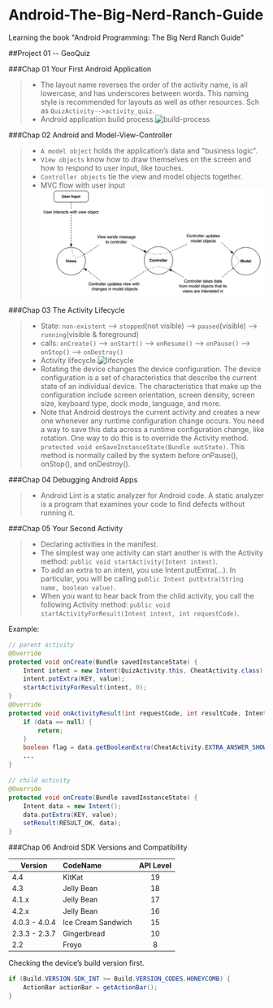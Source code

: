 Android-The-Big-Nerd-Ranch-Guide
================================

Learning the book "Android Programming: The Big Nerd Ranch Guide"

##Project 01 -- GeoQuiz

###Chap 01 Your First Android Application

> * The layout name reverses the order of the activity name, is all lowercase, and has underscores between words.
 This naming style is recommended for layouts as well as other resources. Sch as `QuizActivity-->activity_quiz`.
> * Android application build process.![build-process](http://developer.android.com/images/build.png)

###Chap 02 Android and Model-View-Controller

> * `A model object` holds the application’s data and "business logic".
> * `View objects` know how to draw themselves on the screen and how to respond to user input, like touches.
> * `Controller objects` tie the view and model objects together.
> * MVC flow with user input![mvc](https://github.com/acprimer/Android-The-Big-Nerd-Ranch-Guide/blob/master/pic/mvc.png)

###Chap 03 The Activity Lifecycle

> * State: `non-existent` --> `stopped`(not visible) --> `paused`(visible) --> `running`(visible & foreground)
> * calls: `onCreate()` --> `onStart()` --> `onResume()` --> `onPause()` --> `onStop()` --> `onDestroy()`
> * Activity lifecycle.![lifecycle](http://developer.android.com/images/activity_lifecycle.png)
> * Rotating the device changes the device configuration. The device configuration is a set of characteristics that describe the
current state of an individual device. The characteristics that make up the configuration include screen orientation, screen
density, screen size, keyboard type, dock mode, language, and more.
> * Note that Android destroys the current activity and creates a new one whenever any runtime configuration change occurs.
You need a way to save this data across a runtime configuration change, like rotation.
One way to do this is to override the Activity method.
`protected void onSaveInstanceState(Bundle outState)`.
This method is normally called by the system before onPause(), onStop(), and onDestroy().

###Chap 04 Debugging Android Apps

> * Android Lint is a static analyzer for Android code.
 A static analyzer is a program that examines your code to find defects without running it.

###Chap 05 Your Second Activity

> * Declaring activities in the manifest.
> * The simplest way one activity can start another is with the Activity method:
`public void startActivity(Intent intent)`.
> * To add an extra to an intent, you use Intent.putExtra(…). In particular, you will be calling
`public Intent putExtra(String name, boolean value)`.
> * When you want to hear back from the child activity, you call the following Activity method:
`public void startActivityForResult(Intent intent, int requestCode)`.


Example:
```java
// parent activity
@Override
protected void onCreate(Bundle savedInstanceState) {
    Intent intent = new Intent(QuizActivity.this, CheatActivity.class);
    intent.putExtra(KEY, value);
    startActivityForResult(intent, 0);
}
@Override
protected void onActivityResult(int requestCode, int resultCode, Intent data) {
    if (data == null) {
        return;
    }
    boolean flag = data.getBooleanExtra(CheatActivity.EXTRA_ANSWER_SHOWN, false);
    ...
}
```
```java
// child activity
@Override
protected void onCreate(Bundle savedInstanceState) {
    Intent data = new Intent();
    data.putExtra(KEY, value);
    setResult(RESULT_OK, data);
}
```

###Chap 06 Android SDK Versions and Compatibility

| Version | CodeName | API Level |
| ------|:--------|:---:|
| 4.4 | KitKat | 19 |
| 4.3 | Jelly Bean | 18 |
| 4.1.x | Jelly Bean | 17 |
| 4.2.x | Jelly Bean | 16 |
| 4.0.3 - 4.0.4 | Ice Cream Sandwich | 15 |
| 2.3.3 - 2.3.7 | Gingerbread | 10 |
| 2.2 | Froyo | 8 |

Checking the device’s build version first.
```java
if (Build.VERSION.SDK_INT >= Build.VERSION_CODES.HONEYCOMB) {
    ActionBar actionBar = getActionBar();
}
```
